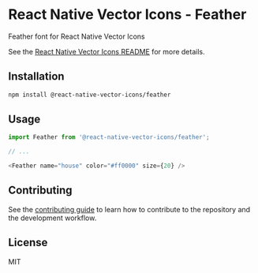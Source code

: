 # React Native Vector Icons - Feather

Feather font for React Native Vector Icons

See the [React Native Vector Icons README](../../README.md) for more details.

## Installation

```sh
npm install @react-native-vector-icons/feather
```

## Usage

```js
import Feather from '@react-native-vector-icons/feather';

// ...

<Feather name="house" color="#ff0000" size={20} />
```

## Contributing

See the [contributing guide](../../CONTRIBUTING.md) to learn how to contribute to the repository and the development workflow.

## License

MIT
